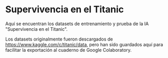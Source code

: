 # Supervivencia en el Titanic
Aquí se encuentran los datasets de entrenamiento y prueba de la IA "Supervivencia en el Titanic".

Los datasets originalmente fueron descargados de https://www.kaggle.com/c/titanic/data, pero han sido guardados aquí para facilitar la exportación al cuaderno de Google Colaboratory.
